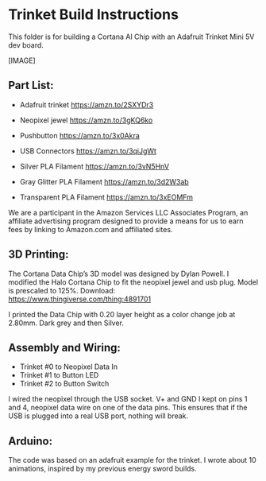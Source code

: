 # Trinket Build Instructions

This folder is for building a Cortana AI Chip with an Adafruit Trinket Mini 5V dev board.

[IMAGE]

## Part List:
* Adafruit trinket https://amzn.to/2SXYDr3
* Neopixel jewel https://amzn.to/3gKQ6ko
* Pushbutton https://amzn.to/3x0Akra
* USB Connectors https://amzn.to/3qiJgWt

* Silver PLA Filament https://amzn.to/3vN5HnV
* Gray Glitter PLA Filament https://amzn.to/3d2W3ab
* Transparent PLA Filament https://amzn.to/3xEOMFm

We are a participant in the Amazon Services LLC Associates Program, an affiliate advertising program designed to provide a means for us to earn fees by linking to Amazon.com and affiliated sites.

## 3D Printing:

The Cortana Data Chip’s 3D model was designed by Dylan Powell. I modified the Halo Cortana Chip to fit the neopixel jewel and usb plug. Model is prescaled to 125%. Download: https://www.thingiverse.com/thing:4891701

I printed the Data Chip with 0.20 layer height as a color change job at 2.80mm. Dark grey and then Silver.

## Assembly and Wiring:
* Trinket #0 to Neopixel Data In
* Trinket #1 to Button LED
* Trinket #2 to Button Switch

I wired the neopixel through the USB socket.  V+ and GND I kept on pins 1 and 4, neopixel data wire on one of the data pins.  This ensures that if the USB is plugged into a real USB port, nothing will break.

## Arduino:
The code was based on an adafruit example for the trinket. I wrote about 10 animations, inspired by my previous energy sword builds.
